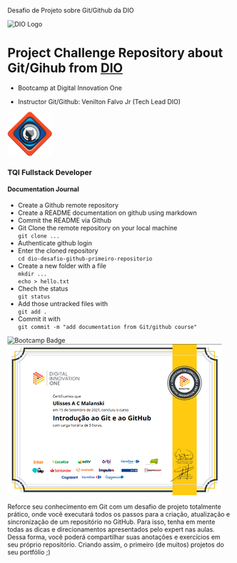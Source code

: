 Desafio de Projeto sobre Git/Github da DIO 
  
<img alt="DIO Logo" title="DIO logo" width="100px" src="https://hermes.digitalinnovation.one/assets/diome/logo.svg">

# Project Challenge Repository about Git/Gihub from [DIO](https://web.dio.me)  


- Bootcamp at Digital Innovation One  
 
- Instructor Git/Github: Venilton Falvo Jr (Tech Lead DIO)

<img alt="Course badge" title="Course Badge" width="100px" src="diologo.png">
  
### TQI Fullstack Developer

#### Documentation Journal  
  
- Create a Github remote repository
- Create a README documentation on github using markdown  
- Commit the README via Github  
- Git Clone the remote repository on your local machine  
`git clone ...`
- Authenticate github login 
- Enter the cloned repository  
`cd dio-desafio-github-primeiro-repositorio`
- Create a new folder with a file  
`mkdir ...`  
`echo > hello.txt`  
- Chech the status  
`git status`
- Add those untracked files with  
`git add .`
- Commit it with  
`git commit -m "add documentation from Git/github course"`
  
<img alt="Bootcamp Badge" title="Bootcamp Badge" width="100px" src="https://hermes.digitalinnovation.one/tracks/3c8be628-5138-4b63-9cfa-e5313cc03103.png">

<img width="480px" alt="Course certification" title="Course certification" src="certif.png">

Reforce seu conhecimento em Git com um desafio de projeto totalmente prático, onde você executará todos os passos para a criação, atualização e sincronização de um repositório no GitHub. Para isso, tenha em mente todas as dicas e direcionamentos apresentados pelo expert nas aulas. Dessa forma, você poderá compartilhar suas anotações e exercícios em seu próprio repositório. Criando assim, o primeiro (de muitos) projetos do seu portfólio ;)


